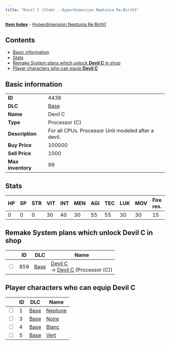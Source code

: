 ```yaml
---
title: "Devil C (Item) - Hyperdimension Neptunia Re;Birth1"
---
```


[**Item Index**](/neptunia/rb1/item/index.html) - [Hyperdimension Neptunia Re;Birth1](/neptunia/rb1)

## Contents

- [Basic information](#basic-information)
- [Stats](#stats)
- [Remake System plans which unlock **Devil C** in shop](#remake-system-plans-which-unlock-devil-c-in-shop)
- [Player characters who can equip **Devil C**](#player-characters-who-can-equip-devil-c)

## Basic information

|   |   |
| -- | -- |
| **ID** | 4438 |
| **DLC** | [Base](/neptunia/rb1/dlc/1-base.html) |
| **Name** | Devil C |
| **Type** | Processor (C) |
| **Description** | For all CPUs. Processor Unit modeled after a devil. |
| **Buy Price** | 100000 |
| **Sell Price** | 1000 |
| **Max inventory** | 99 |

## Stats

| HP | SP | STR | VIT | INT | MEN | AGI | TEC | LUK | MOV | Fire res. | Ice res. | Wind res. | Lightning res. |
| -- | -- | --- | --- | --- | --- | --- | --- | --- | --- | --------- | -------- | --------- | -------------- |
| 0 | 0 | 0 | 30 | 40 | 30 | 55 | 55 | 30 | 30 | 15 | -15 | -15 | 15 |

## Remake System plans which unlock **Devil C** in shop

|    | ID | DLC | Name |
| -- | -- | --- | ---- |
| <input type="checkbox" id="rb1-remake-1-859" class="trackbox" /> | 859 | [Base](/neptunia/rb1/dlc/1-base.html) | [Devil C](/neptunia/rb1/remake/1-859-devil-c.html)<br />→ [Devil C](/neptunia/rb1/item/1-4438-devil-c.html) (Processor (C)) |

## Player characters who can equip **Devil C**

|    | ID | DLC | Name |
| -- | -- | --- | ---- |
| <input type="checkbox" id="rb1-player-1-1" class="trackbox" /> | 1 | [Base](/neptunia/rb1/dlc/1-base.html) | [Neptune](/neptunia/rb1/player/1-1-neptune.html) |
| <input type="checkbox" id="rb1-player-1-3" class="trackbox" /> | 3 | [Base](/neptunia/rb1/dlc/1-base.html) | [Noire](/neptunia/rb1/player/1-3-noire.html) |
| <input type="checkbox" id="rb1-player-1-4" class="trackbox" /> | 4 | [Base](/neptunia/rb1/dlc/1-base.html) | [Blanc](/neptunia/rb1/player/1-4-blanc.html) |
| <input type="checkbox" id="rb1-player-1-5" class="trackbox" /> | 5 | [Base](/neptunia/rb1/dlc/1-base.html) | [Vert](/neptunia/rb1/player/1-5-vert.html) |
